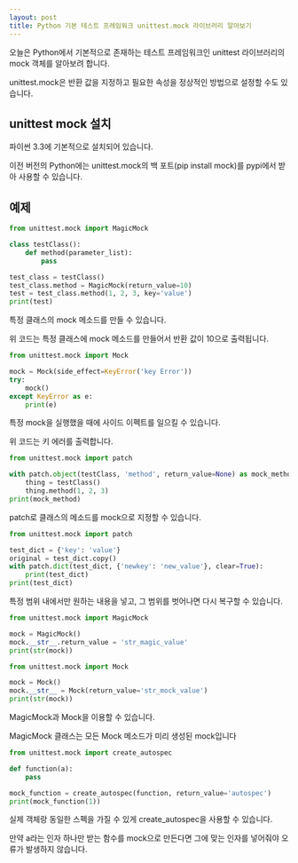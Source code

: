 ```yaml
---
layout: post
title: Python 기본 테스트 프레임워크 unittest.mock 라이브러리 알아보기
---
```


오늘은 Python에서 기본적으로 존재하는 테스트 프레임워크인 unittest 라이브러리의 mock 객체를 알아보려 합니다.

unittest.mock은 반환 값을 지정하고 필요한 속성을 정상적인 방법으로 설정할 수도 있습니다.

## unittest mock 설치

파이썬 3.3에 기본적으로 설치되어 있습니다.

이전 버전의 Python에는 unittest.mock의 백 포트(pip install mock)를 pypi에서 받아 사용할 수 있습니다.

## 예제

```python
from unittest.mock import MagicMock

class testClass():
    def method(parameter_list):
        pass

test_class = testClass()
test_class.method = MagicMock(return_value=10)
test = test_class.method(1, 2, 3, key='value')
print(test)
```

특정 클래스의 mock 메소드를 만들 수 있습니다.

위 코드는 특정 클래스에 mock 메소드를 만들어서 반환 값이 10으로 출력됩니다.

```python
from unittest.mock import Mock

mock = Mock(side_effect=KeyError('key Error'))
try:
    mock()
except KeyError as e:
    print(e)
```

특정 mock을 실행했을 때에 사이드 이펙트를 일으킬 수 있습니다.

위 코드는 키 에러를 출력합니다.

```python
from unittest.mock import patch

with patch.object(testClass, 'method', return_value=None) as mock_method:
    thing = testClass()
    thing.method(1, 2, 3)
print(mock_method)
```

patch로 클래스의 메소드를 mock으로 지정할 수 있습니다.

```python
from unittest.mock import patch

test_dict = {'key': 'value'}
original = test_dict.copy()
with patch.dict(test_dict, {'newkey': 'new_value'}, clear=True):
    print(test_dict)
print(test_dict)
```

특정 범위 내에서만 원하는 내용을 넣고, 그 범위를 벗어나면 다시 복구할 수 있습니다.

```python
from unittest.mock import MagicMock

mock = MagicMock()
mock.__str__.return_value = 'str_magic_value'
print(str(mock))

from unittest.mock import Mock

mock = Mock()
mock.__str__ = Mock(return_value='str_mock_value')
print(str(mock))
```

MagicMock과 Mock을 이용할 수 있습니다.

MagicMock 클래스는 모든 Mock 메소드가 미리 생성된 mock입니다 

```python
from unittest.mock import create_autospec

def function(a):
    pass

mock_function = create_autospec(function, return_value='autospec')
print(mock_function(1))
```

실제 객체랑 동일한 스펙을 가질 수 있게 create_autospec을 사용할 수 있습니다.

만약 a라는 인자 하나만 받는 함수를 mock으로 만든다면 그에 맞는 인자를 넣어줘야 오류가 발생하지 않습니다.